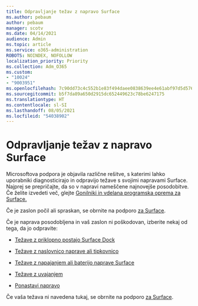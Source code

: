 ```yaml
---
title: Odpravljanje težav z napravo Surface
ms.author: pebaum
author: pebaum
manager: scotv
ms.date: 04/14/2021
audience: Admin
ms.topic: article
ms.service: o365-administration
ROBOTS: NOINDEX, NOFOLLOW
localization_priority: Priority
ms.collection: Adm_O365
ms.custom:
- "10024"
- "9003951"
ms.openlocfilehash: 7c90dd73c4c552b1e83f494daee0838639ee4e61abf97d5d576f88ded9a4c631
ms.sourcegitcommit: b5f7da89a650d2915dc652449623c78be6247175
ms.translationtype: HT
ms.contentlocale: sl-SI
ms.lasthandoff: 08/05/2021
ms.locfileid: "54038902"
---
```

# <a name="troubleshoot-surface"></a>Odpravljanje težav z napravo Surface

Microsoftova podpora je objavila različne rešitve, s katerimi lahko uporabniki diagnosticirajo in odpravijo težave s svojimi napravami Surface. Najprej se prepričajte, da so v napravi nameščene najnovejše posodobitve. Če želite izvedeti več, glejte [Gonilniki in vdelana programska oprema za Surface.](https://docs.microsoft.com/surface/support-solutions-surface#surface-drivers-and-firmware)

Če je zaslon počil ali spraskan, se obrnite na podporo [za Surface](https://docs.microsoft.com/surface/contact-surface-support?tabs=online).

Če je naprava posodobljena in vaš zaslon ni poškodovan, izberite nekaj od tega, da jo odpravite:
 
- [Težave z priklopno postajo Surface Dock](https://docs.microsoft.com/surface/support-solutions-surface#surface-dock-issues)
 
- [Težave z naslovnico naprave ali tipkovnico](https://support.microsoft.com/sbs/surface/troubleshoot-your-surface-type-cover-or-keyboard-5b7ed1a7-bedd-5164-94a7-87f8e95df3fe?)
 
- [Težave z napajanjem ali baterijo naprave Surface](https://docs.microsoft.com/surface/support-solutions-surface#surface-power-or-battery-issues)
 
- [Težave z uvajanjem](https://docs.microsoft.com/surface/support-solutions-surface#deployment-issues)
 
- [Ponastavi napravo](https://docs.microsoft.com/surface/support-solutions-surface#reset-device)

Če vaša težava ni navedena tukaj, se obrnite na podporo [za Surface](https://docs.microsoft.com/surface/contact-surface-support?tabs=online).

